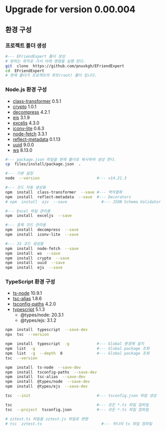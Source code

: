 # Upgrade for version 0.00.004

  

## 환경 구성

  

### 프로젝트 폴더 생성

```bash
#--- EFriendExpert 폴더 생성
# 원하는 위치로 가서 아래 명령을 실행 한다.
git  clone  https://github.com/pnuskgh/EFriendExpert
cd  EFriendExpert
# 현재 폴더가 프로젝트의 루트(root) 폴더 입니다.
```

   

### Node.js 환경 구성

- [class-transformer](https://www.npmjs.com/package/class-transformer) 0.5.1
- [crypto](https://www.npmjs.com/package/crypto) 1.0.1
- [decompress](https://www.npmjs.com/package/decompress) 4.2.1
- [ejs](https://www.npmjs.com/package/ejs) 3.1.9
- [exceljs](https://www.npmjs.com/package/exceljs) 4.3.0
- [iconv-lite](https://www.npmjs.com/package/iconv-lite) 0.6.3
- [node-fetch](https://www.npmjs.com/package/node-fetch) 3.3.1
- [reflect-metadata](https://www.npmjs.com/package/reflect-metadata) 0.1.13
- [uuid](https://www.npmjs.com/package/uuid) 9.0.0
- [ws](https://www.npmjs.com/package/ws) 8.13.0

```bash
#--- package.json 파일을 현재 폴더로 복사하여 생성 한다.
cp  files/install/package.json  .

#--- 기본 설정
node  --version                         #--- v14.21.3

#--- 코드 자동 생성용
npm  install  class-transformer  --save #--- 역직열화
npm  install  reflect-metadata  --save  #--- Decorators
# npm  install  ajv  --save               #--- JSON Schema Validator

#--- Excel 파일 관리용
npm  install  exceljs  --save

#--- 종목 코드 관리용
npm  install  decompress  --save
npm  install  iconv-lite  --save

#--- JS 코드 생성용
npm  install  node-fetch  --save
npm  install  ws  --save
npm  install  crypto  --save
npm  install  uuid  --save
npm  install  ejs  --save
```

  

### TypeScript 환경 구성

- [ts-node](https://www.npmjs.com/package/ts-node) 10.9.1
- [tsc-alias](https://www.npmjs.com/package/tss\c-alias) 1.8.6
- [tsconfig-paths](https://www.npmjs.com/package/tsconfig-paths) 4.2.0
- [typescript](https://www.npmjs.com/package/typescript) 5.1.3
  - @types/node: 20.3.1
  - @types/ejs: 3.1.2

```bash
npm  install  typescript  --save-dev
npx  tsc  --version                  

npm  install  typescript  -g            #--- Global 환경에 설치
npm  list  -g                           #--- Global package 조회
npm  list  -g  --depth  0               #--- Global package 조회
tsc  --version

npm  install  ts-node  --save-dev
npm  install  tsconfig-paths  --save-dev
npm  install  tsc-alias  --save-dev
npm  install  @types/node  --save-dev
npm  install  @types/ejs  --save-dev

tsc  --init                             #--- tsconfig.json 파일 생성

tsc                                     #--- 모든 *.ts 파일 컴파일
tsc  --project  tsconfig.json           #--- 모든 *.ts 파일 컴파일

# zztest.ts 파일을 zztest.js 파일로 변환
# tsc  zztest.ts                          #--- 하나의 ts 파일 컴파일
```

  